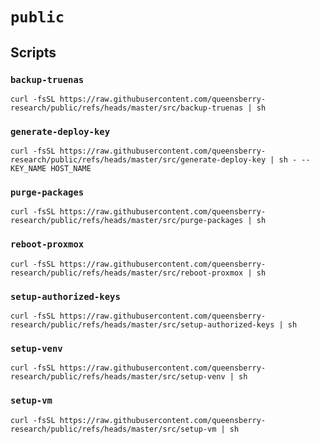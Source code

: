 # `public`

## Scripts

### `backup-truenas`

```console
curl -fsSL https://raw.githubusercontent.com/queensberry-research/public/refs/heads/master/src/backup-truenas | sh
```

### `generate-deploy-key`

```console
curl -fsSL https://raw.githubusercontent.com/queensberry-research/public/refs/heads/master/src/generate-deploy-key | sh - -- KEY_NAME HOST_NAME
```

### `purge-packages`

```console
curl -fsSL https://raw.githubusercontent.com/queensberry-research/public/refs/heads/master/src/purge-packages | sh
```

### `reboot-proxmox`

```console
curl -fsSL https://raw.githubusercontent.com/queensberry-research/public/refs/heads/master/src/reboot-proxmox | sh
```

### `setup-authorized-keys`

```console
curl -fsSL https://raw.githubusercontent.com/queensberry-research/public/refs/heads/master/src/setup-authorized-keys | sh
```

### `setup-venv`

```console
curl -fsSL https://raw.githubusercontent.com/queensberry-research/public/refs/heads/master/src/setup-venv | sh
```

### `setup-vm`

```console
curl -fsSL https://raw.githubusercontent.com/queensberry-research/public/refs/heads/master/src/setup-vm | sh
```
